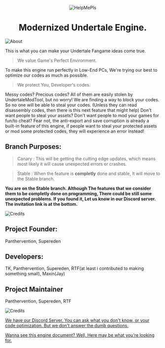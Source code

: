 <p align="center">
  <img src="https://user-images.githubusercontent.com/83257329/226114457-a8702e87-0f37-46a4-8b09-f43b12e9511f.png" alt="HelpMePls">
</p>
<h1 align="center">Modernized Undertale Engine.</h1>
<p align="center">
</p>

![About](https://user-images.githubusercontent.com/83257329/226114468-3823b116-01ae-4941-be38-c6683bd428ea.png)

This is what you can make your Undertale Fangame ideas come true.

> We value Game's Perfect Environment.

To make this engine run perfectly in Low-End PCs, We're trying our best to optimize our codes as much as possible.

> We protect You, Developer's codes.

Messy codes? Precious codes? All of them are easily stolen by UndertaleModTool, but no worry!
We are finding a way to block your codes. So no one will be able to steal your codes. (Unless they can read disassembly codes, then there is this next feature that might help)
Don't want people to steal your assets? Don't want people to mod your games for fun/to cheat?
Fear not, the anti-export and save corruption is already a built-in feature of this engine, if people want to steal your protected assets or mod some protected codes, they will experience an error instead!

## Branch Purposes:

> Canary : This will be getting the cutting edge updates, which means most likely it will cause unexpected errors or crashes.

> Stable : When the feature is **completly** done and stable, It will move to the Stable branch.

**You are on the Stable branch. Although The features that we consider them to be completly done on programming, There could be still some unexpected problems. If you found it, Let us know in our Discord server. The invitation link is at the bottom.**

![Credits](https://user-images.githubusercontent.com/83257329/226114492-749f7f25-9780-4a28-80b2-1bb4bad86e22.png)

## Project Founder:
Panthervention, Supereden

## Developers:
TK, Panthervention, Supereden, RTF(at least i contributed to making something small), Maxin(Jay)

## Project Maintainer
Panthervention, Supereden, RTF

![Credits](https://user-images.githubusercontent.com/83257329/226114582-7fd89d9b-9735-4c2a-9440-4f7df160ff26.png)

[We have our Discord Server. You can ask what you don't know, or your code optimization. But we don't answer the dumb questions.](https://discord.gg/X8N5jkbeZs)

[Wanna see this engine document? Well, Here may be what you're looking for.](https://docs.google.com/document/d/1PxeJxLadrUCBvG7DbQhDqAS7m8n5o21E8o8JhcnuDWI/edit#)
